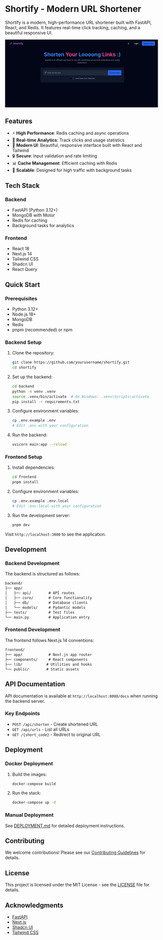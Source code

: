 # Shortify - Modern URL Shortener

Shortify is a modern, high-performance URL shortener built with FastAPI, React, and Redis. It features real-time click tracking, caching, and a beautiful responsive UI.

![Shortify Demo](assets/images/demo.png)

## Features

- ⚡️ **High Performance**: Redis caching and async operations
- 🎯 **Real-time Analytics**: Track clicks and usage statistics
- 🎨 **Modern UI**: Beautiful, responsive interface built with React and Tailwind
- 🔒 **Secure**: Input validation and rate limiting
- 📊 **Cache Management**: Efficient caching with Redis
- 🚀 **Scalable**: Designed for high traffic with background tasks

## Tech Stack

### Backend

- FastAPI (Python 3.12+)
- MongoDB with Motor
- Redis for caching
- Background tasks for analytics

### Frontend

- React 18
- Next.js 14
- Tailwind CSS
- Shadcn UI
- React Query

## Quick Start

### Prerequisites

- Python 3.12+
- Node.js 18+
- MongoDB
- Redis
- pnpm (recommended) or npm

### Backend Setup

1. Clone the repository:

   ```bash
   git clone https://github.com/yourusername/shortify.git
   cd shortify
   ```

2. Set up the backend:

   ```bash
   cd backend
   python -m venv .venv
   source .venv/bin/activate  # On Windows: .venv\Scripts\activate
   pip install -r requirements.txt
   ```

3. Configure environment variables:

   ```bash
   cp .env.example .env
   # Edit .env with your configuration
   ```

4. Run the backend:

   ```bash
   uvicorn main:app --reload
   ```

### Frontend Setup

1. Install dependencies:

   ```bash
   cd frontend
   pnpm install
   ```

2. Configure environment variables:

   ```bash
   cp .env.example .env.local
   # Edit .env.local with your configuration
   ```

3. Run the development server:

   ```bash
   pnpm dev
   ```

Visit `http://localhost:3000` to see the application.

## Development

### Backend Development

The backend is structured as follows:

```
backend/
├── app/
│   ├── api/        # API routes
│   ├── core/       # Core functionality
│   ├── db/         # Database clients
│   └── models/     # Pydantic models
├── tests/          # Test files
└── main.py         # Application entry
```

### Frontend Development

The frontend follows Next.js 14 conventions:

```
frontend/
├── app/            # Next.js app router
├── components/     # React components
├── lib/           # Utilities and hooks
└── public/        # Static assets
```

## API Documentation

API documentation is available at `http://localhost:8000/docs` when running the backend server.

### Key Endpoints

- `POST /api/shorten` - Create shortened URL
- `GET /api/urls` - List all URLs
- `GET /{short_code}` - Redirect to original URL

## Deployment

### Docker Deployment

1. Build the images:

   ```bash
   docker-compose build
   ```

2. Run the stack:

   ```bash
   docker-compose up -d
   ```

### Manual Deployment

See [DEPLOYMENT.md](docs/DEPLOYMENT.md) for detailed deployment instructions.

## Contributing

We welcome contributions! Please see our [Contributing Guidelines](CONTRIBUTING.md) for details.

## License

This project is licensed under the MIT License - see the [LICENSE](LICENSE) file for details.

## Acknowledgments

- [FastAPI](https://fastapi.tiangolo.com/)
- [Next.js](https://nextjs.org/)
- [Shadcn UI](https://ui.shadcn.com/)
- [Tailwind CSS](https://tailwindcss.com/)
